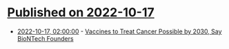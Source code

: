 # [Published on 2022-10-17](index.md)

* [2022-10-17, 02:00:00](https://science.slashdot.org/story/22/10/17/0114208/vaccines-to-treat-cancer-possible-by-2030-say-biontech-founders?utm_source=rss1.0mainlinkanon&utm_medium=feed) - [Vaccines to Treat Cancer Possible by 2030, Say BioNTech Founders](https://science.slashdot.org/story/22/10/17/0114208/vaccines-to-treat-cancer-possible-by-2030-say-biontech-founders?utm_source=rss1.0mainlinkanon&utm_medium=feed)
